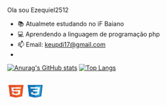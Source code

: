 Ola sou Ezequiel2512



- 📚  Atualmete estudando no iF Baiano 
- 💻  Aprendendo a linguagem de programação php
- 📫  Email: keupdi17@gmail.com
- 
[![Anurag's GitHub stats](https://github-readme-stats.vercel.app/api?username=Ezequiel2512)](https://github.com/anuraghazra/github-readme-stats)
[![Top Langs](https://github-readme-stats.vercel.app/api/top-langs/?username=Ezequiel2512&hide_progress=true)](https://github.com/anuraghazra/github-readme-stats)

<div style="display: inline_block"><br>
  <img align="center" alt="Rafa-HTML" height="30" width="40" src="https://raw.githubusercontent.com/devicons/devicon/master/icons/html5/html5-original.svg">
  <img align="center" alt="Rafa-CSS" height="30" width="40" src="https://raw.githubusercontent.com/devicons/devicon/master/icons/css3/css3-original.svg">
</div>
